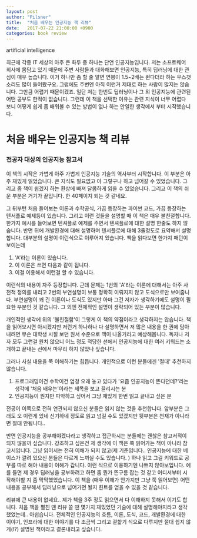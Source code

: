 ```yaml
---
layout: post
author: "Pilsner"
title:  "처음 배우는 인공지능 책 리뷰"
date:   2017-07-22 21:00:00 +0900
categories: book review
---
```

artificial intelligence

최근에 각종 IT 세상의 아주 큰 화두 중 하나는 단연 인공지능입니다. 저는 소프트웨어 회사에 몸담고 있기 때문에 주변 사람들과 대화해보면 인공지능, 특히 딥러닝에 대한
관심이 매우 높습니다. 이거 하나만 좀 할 줄 알면 연봉이 1.5~2배는 뛴다더라 하는 우스갯소리도 많이 들어봤구요. 그럼에도 주변엔 아직 이런거 제대로 하는 사람이 많지는 않습니다. 그만큼 어렵기 때문이겠죠.
일단 저는 한번도 딥러닝이나 그 외 인공지능에 관련된 어떤 공부도 한적이 없습니다. 그런데 이 책을 선택한 이유는 관련 지식이 너무 어렵다 보니 어떻게 쉽게 좀 배워볼 수 있는 방법이 없나 하는 안일한 생각에서 부터 시작했습니다.

# 처음 배우는 인공지능 책 리뷰

### 전공자 대상의 인공지능 참고서

이 책의 시작은 가볍게 아주 가볍게 인공지능 기술의 역사부터 시작합니다. 이 부분은 아주 재밌게 읽었습니다. 큰 지식도 필요없고 아 그렇구나 하고 넘어갈 수 있었습니다. 그리고 좀 책이 쉽겠지 하는 
환상에 빠져 달콤하게 읽을 수 있었습니다. 그리고 이 책의 쉬운 부분은 거기가 끝입니다. 한 40페이지 되는 것 같네요. 

그 뒤부턴 처음 들어보는 이론과 수학공식, 가끔 등장하는 파이썬 코드, 가끔 등장하는 텐서플로 예제등이 있습니다. 그리고 이런 것들을 설명할 때 이 책은 매우 불친절합니다. 한가지 예시를 들어보면 텐셔플로 예제를 주면서 텐셔플로에 대한
설명 한줄도 하지 않습니다. 반면 뒤에 개발환경에 대해 설명하며 텐서플로에 대해 3줄정도로 요약해서 설명합니다. 
대부분의 설명이 이런식으로 이루어져 있습니다. 책을 읽다보면 한가지 패턴이 보이는데 

1. 'A'라는 이론이 있습니다. 
2. 이 이론은 쓰면 다음과 같이 됩니다. 
3. 이걸 이용해서 이런걸 할 수 있습니다. 

이런식의 내용이 자주 등장합니다. 근데 문제는 1번의 'A'라는 이론에 대해서는 아주 사전적 정의를 내리고 
2번의 부연설명이 보통 정확히 이뤄지지 않고 도식으로만 보여줍니다. 부연설명이 꽤 긴 이론이나 도식도 있지만 아마 그건 저자가 생각하기에도 설명이 필요한 부분인 것 같습니다. 그 외엔 전체적인 설명이 생략되어 있는 부분이 많습니다. 

개인적인 생각에 위의 '불친절함'이 그렇게 이 책의 약점이라고 생각하지는 않습니다. 책을 읽어보시면 아시겠지만 
저런거 하나하나 다 설명하면서 저 많은 내용을 한 권에 담아내려면 무슨 대학생 시절 보던 원서 수준으로 책이 나올거라고 예상해봅니다. 독자나 저자 모두 그런걸 원치 않으니 
어느 정도 적당한 선에서 인공지능에 대한 여러 키워드는 소개하고 끝내는 선에서 마무리 하지 않았나 싶습니다. 

그러나 사실 내용을 쭉 이해하기는 힘듭니다. 개인적으로 이런 분들에겐 '절대' 추천하지 않습니다.

1. 프로그래밍이건 수학이건 엄청 오래 놓고 있다가 '요즘 인공지능이 뜬다던데?'라는 생각에 '처음 배우는'이라는 제목을 보고 끌리시는 분
2. 인공지능이 뭔지만 파악하고 싶어서 그냥 재밌게 한번 읽고 끝내고 싶은 분

전공이 이쪽으로 전혀 연관되지 않으신 분들은 읽지 않는 것을 추천합니다. 
앞부분은 그래도 오 이런게 있네 신기하네 정도로 읽고 넘길 수도 있겠지만 뒷부분은 천재가 아니라면 절대 안됩니다.. 

반면 인공지능을 공부해야겠다라고 생각하고 접근하시는 분들께는 괜찮은 참고서적이 되지 않을까 싶습니다. 
강조하고 싶은건 제 생각에 이 책은 쭉 읽어가는 책이 아니라 참고서입니다. 그냥 읽어서는 전혀 이해가 되지 않고(제 기준입니다.. 인공지능에 대한 베이스가 깔려 있으신 분들은 다르게 느끼실 수도 있습니다. )
하나 읽고 그걸 키워드로 공부를 따로 해야 내용이 이해가 갑니다. 이런 식으로 이용하기엔 나쁘지 않아보입니다. 
예를 들면 제 경우 딥러닝을 공부하려고 하면 좀 뭔가 뜬구름 잡는 것 같고 어디서부터 시작해야할 지 좀 막막했었습니다. 이 책을 (매우 이해가 안가지만 그냥 쭉 읽어보면) 어떤 내용을 공부해서 딥러닝으로 넘어가면 될지 힌트를 얻을 수 있을 것 같습니다. 

리뷰에 큰 내용이 없네요.. 제가 책을 3주 정도 읽으면서 다 이해하지 못해서 이기도 합니다. 처음 책을 펼친 땐 리뷰 쓸 땐 몇가지 재밌었던 기술에 대해 설명해야지라고 생각했었는데.. 아쉽습니다. 
전체적인 인공지능의 흐름, 이론, 도식, 코드, 개발환경에 대한 이야기, 인프라에 대한 이야기를 다 조금씩 그리고 겉햝기 식으로 다루지만 절대 쉽지 않게(!?) 설명된 책이라고 결론내리고 싶습니다. 

